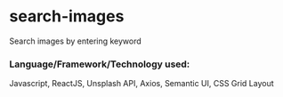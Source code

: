 # search-images
Search images by entering keyword

### Language/Framework/Technology used:
Javascript, ReactJS, Unsplash API, Axios, Semantic UI, CSS Grid Layout
